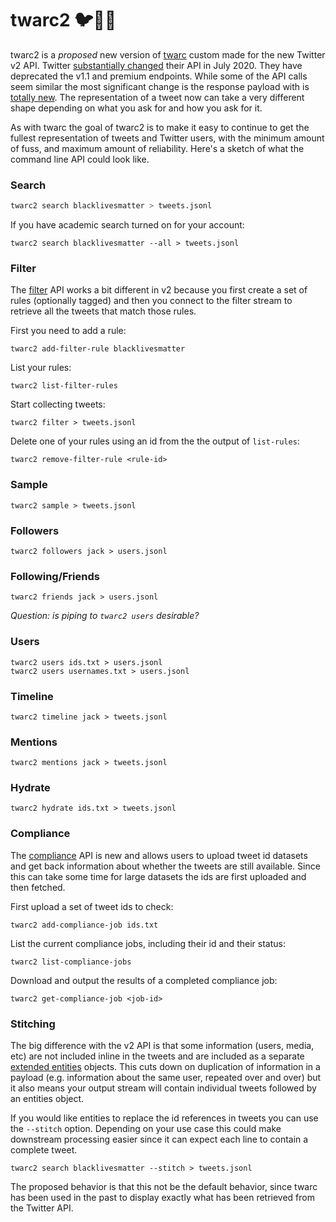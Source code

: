 # twarc2 🐦🐍💾

twarc2 is a *proposed* new version of [twarc] custom made for the new
Twitter v2 API. Twitter [substantially changed] their API in July 2020.
They have deprecated the v1.1 and premium endpoints. While some of the API
calls seem similar the most significant change is the response payload with
is [totally new]. The representation of a tweet now can take a very
different shape depending on what you ask for and how you ask for it. 

As with twarc the goal of twarc2 is to make it easy to continue to get the
fullest representation of tweets and Twitter users, with the minimum amount
of fuss, and maximum amount of reliability. Here's a sketch of what the
command line API could look like.

### Search

```bash
twarc2 search blacklivesmatter > tweets.jsonl
```

If you have academic search turned on for your account:

    twarc2 search blacklivesmatter --all > tweets.jsonl

### Filter

The [filter] API works a bit different in v2 because you first create a set
of rules (optionally tagged) and then you connect to the filter stream to
retrieve all the tweets that match those rules.

First you need to add a rule:

    twarc2 add-filter-rule blacklivesmatter

List your rules:

    twarc2 list-filter-rules

Start collecting tweets:

    twarc2 filter > tweets.jsonl

Delete one of your rules using an id from the the output of `list-rules`:

    twarc2 remove-filter-rule <rule-id>

### Sample

    twarc2 sample > tweets.jsonl

### Followers

    twarc2 followers jack > users.jsonl

### Following/Friends

    twarc2 friends jack > users.jsonl

*Question: is piping to `twarc2 users` desirable?*

### Users

    twarc2 users ids.txt > users.jsonl
    twarc2 users usernames.txt > users.jsonl

### Timeline

    twarc2 timeline jack > tweets.jsonl

### Mentions

    twarc2 mentions jack > tweets.jsonl

### Hydrate

    twarc2 hydrate ids.txt > tweets.jsonl

### Compliance

The [compliance] API is new and allows users to upload tweet id datasets
and get back information about whether the tweets are still available.
Since this can take some time for large datasets the ids are first uploaded
and then fetched.

First upload a set of tweet ids to check:

    twarc2 add-compliance-job ids.txt

List the current compliance jobs, including their id and their status:

    twarc2 list-compliance-jobs

Download and output the results of a completed compliance job:

    twarc2 get-compliance-job <job-id>

### Stitching

The big difference with the v2 API is that some information (users, media,
etc) are not included inline in the tweets and are included as a separate
[extended entities] objects. This cuts down on duplication of information in
a payload (e.g. information about the same user, repeated over and over)
but it also means your output stream will contain individual tweets followed
by an entities object.

If you would like entities to replace the id references in tweets you
can use the `--stitch` option. Depending on your use case this could make
downstream processing easier since it can expect each line to contain
a complete tweet.

    twarc2 search blacklivesmatter --stitch > tweets.jsonl

The proposed behavior is that this not be the default behavior, since twarc has been used in the past to display exactly what has been retrieved from the Twitter API.

[twarc]: https://github.com/docnow/twarc
[substantially changed]: https://blog.twitter.com/developer/en_us/topics/tools/2020/introducing_new_twitter_api.html
[totally new]: https://blog.twitter.com/developer/en_us/topics/tips/2020/understanding-the-new-tweet-payload.html
[filter]: https://developer.twitter.com/en/docs/twitter-api/tweets/filtered-stream/introduction
[compliance]: https://developer.twitter.com/en/docs/twitter-api/tweets/compliance/introduction
[extended entities]: https://developer.twitter.com/en/docs/twitter-api/v1/data-dictionary/object-model/extended-entities
